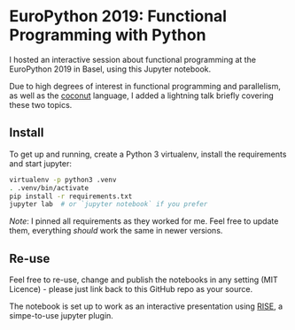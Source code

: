 # EuroPython 2019: Functional Programming with Python
I hosted an interactive session about functional programming 
at the EuroPython 2019 in Basel, using this Jupyter notebook.

Due to high degrees of interest in functional programming and parallelism, as well as the [coconut](http://coconut-lang.org/) language, I added a lightning talk briefly covering these two topics.

## Install
To get up and running, create a Python 3 virtualenv, install the requirements and start jupyter:

```bash
virtualenv -p python3 .venv
. .venv/bin/activate
pip install -r requirements.txt
jupyter lab  # or `jupyter notebook` if you prefer
```

*Note*: I pinned all requirements as they worked for me. Feel free to update them, everything *should* work the same in newer versions.

## Re-use
Feel free to re-use, change and publish the notebooks in any setting (MIT Licence) - please just link back to this GitHub repo as your source.

The notebook is set up to work as an interactive presentation using [RISE](https://rise.readthedocs.io), a simpe-to-use jupyter plugin.